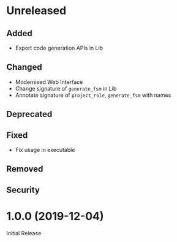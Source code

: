 # Unreleased

## Added
- Export code generation APIs in Lib

## Changed
- Modernised Web Interface
- Change signature of `generate_fsm` in Lib
- Annotate signature of `project_role`, `generate_fsm` with names

## Deprecated

## Fixed
- Fix usage in executable

## Removed

## Security

# 1.0.0 (2019-12-04)

Initial Release
